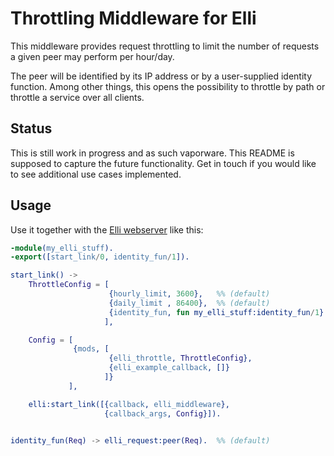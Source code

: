 # Throttling Middleware for Elli

This middleware provides request throttling to limit the number of requests
a given peer may perform per hour/day.

The peer will be identified by its IP address or by a user-supplied identity
function. Among other things, this opens the possibility to throttle by path
or throttle a service over all clients.

## Status

This is still work in progress and as such vaporware.  This README is supposed
to capture the future functionality. Get in touch if you would like to see
additional use cases implemented.

## Usage

Use it together with the [Elli webserver](https://github.com/knutin/elli)
like this:

```erlang
-module(my_elli_stuff).
-export([start_link/0, identity_fun/1]).

start_link() ->
    ThrottleConfig = [
                      {hourly_limit, 3600},   %% (default)
                      {daily_limit , 86400},  %% (default)
                      {identity_fun, fun my_elli_stuff:identity_fun/1}
                     ],

    Config = [
              {mods, [
                      {elli_throttle, ThrottleConfig},
                      {elli_example_callback, []}
                     ]}
             ],

    elli:start_link([{callback, elli_middleware},
                     {callback_args, Config}]).


identity_fun(Req) -> elli_request:peer(Req).  %% (default)
```
